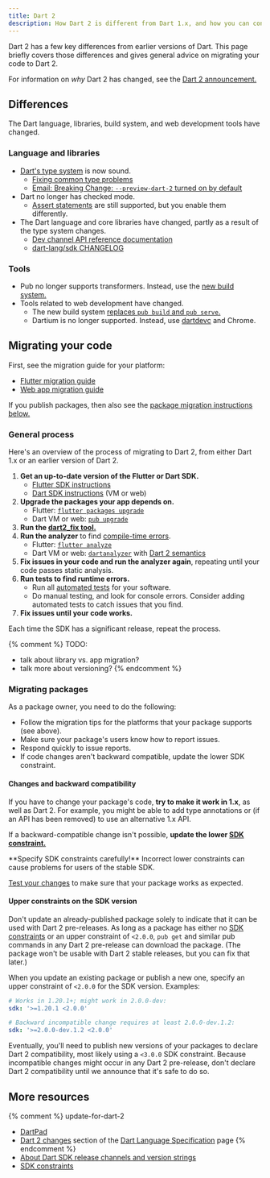 ```yaml
---
title: Dart 2
description: How Dart 2 is different from Dart 1.x, and how you can convert your code to work with Dart 2.
---
```


Dart 2 has a few key differences from earlier versions of Dart.
This page briefly covers those differences and
gives general advice on migrating your code to Dart 2.

For information on _why_ Dart 2 has changed, see the
[Dart 2 announcement.][Dart 2 announcement]


## Differences

The Dart language, libraries, build system, and web development tools have changed.

### Language and libraries

* [Dart's type system][sound Dart] is now sound.
  * [Fixing common type problems][Fixing Common Type Problems]
  * [Email: Breaking Change: `--preview-dart-2` turned on by default][Leaf's email]
* Dart no longer has checked mode.
  * [Assert statements][] are still supported, but you enable them differently.
* The Dart language and core libraries have changed,
  partly as a result of the type system changes.
  * [Dev channel API reference documentation][apiref]
  * [dart-lang/sdk CHANGELOG][]

### Tools

* Pub no longer supports transformers.
  Instead, use the [new build system.][build system]
* Tools related to web development have changed.
  * The new build system [replaces `pub build` and `pub serve`.][build_runner web]
  * Dartium is no longer supported. Instead, use [dartdevc][] and Chrome.


<a id="migration"></a>
## Migrating your code

First, see the migration guide for your platform:

* [Flutter migration guide][Flutter migration instructions]
* [Web app migration guide][webdev dart2]

If you publish packages, then also see the
[package migration instructions below.](#migrating-packages)


### General process

Here's an overview of the process of migrating to Dart 2,
from either Dart 1.x or an earlier version of Dart 2.

1. **Get an up-to-date version of the Flutter or Dart SDK.**
   * [Flutter SDK instructions][Flutter SDK install]
   * [Dart SDK instructions][Dart SDK install] (VM or web)
2. **Upgrade the packages your app depends on.**
   * Flutter: [`flutter packages upgrade`][flutter package upgrade]
   * Dart VM or web: [`pub upgrade`][pub upgrade]
3. **Run the [dart2_fix tool.][dart2_fix]**
4. **Run the analyzer** to find [compile-time errors][Fixing Common Type Problems].
   * Flutter: [`flutter analyze`][Flutter analyzer]
   * Dart VM or web: [`dartanalyzer`][dartanalyzer] with
     [Dart 2 semantics][enable strong mode]
5. **Fix issues in your code and run the analyzer again**,
   repeating until your code passes static analysis.
6. **Run tests to find runtime errors.**
   * Run all [automated tests] for your software.
   * Do manual testing, and look for console errors.
   Consider adding automated tests to catch issues that you find.
7. **Fix issues until your code works.**

Each time the SDK has a significant release, repeat the process.

{% comment %}
TODO:
- talk about library vs. app migration?
- talk more about versioning?
{% endcomment %}

### Migrating packages

As a package owner, you need to do the following:

* Follow the migration tips for the platforms that your package supports
  (see above).
* Make sure your package's users know how to report issues.
* Respond quickly to issue reports.
* If code changes aren't backward compatible,
  update the lower SDK constraint.


#### Changes and backward compatibility

If you have to change your package's code,
**try to make it work in 1.x**, as well as Dart 2.
For example, you might be able to add type annotations
or (if an API has been removed) to use an alternative 1.x API.

If a backward-compatible change isn't possible,
**update the lower [SDK constraint.][SDK constraints]**

<aside class="alert alert-warning" markdown="1">
  **Specify SDK constraints carefully!**
  Incorrect lower constraints can cause problems for users of the stable SDK.
</aside>

[Test your changes][testing] to make sure that your package works as expected.


#### Upper constraints on the SDK version

Don't update an already-published package
solely to indicate that it can be used with Dart 2 pre-releases.
As long as a package has either no [SDK constraints][]
or an upper constraint of `<2.0.0`,
`pub get` and similar pub commands in any Dart 2 pre-release
can download the package.
(The package won't be usable with Dart 2 stable releases,
but you can fix that later.)

When you update an existing package or publish a new one,
specify an upper constraint of `<2.0.0` for the SDK version. Examples:

```yaml
# Works in 1.20.1+; might work in 2.0.0-dev:
sdk: '>=1.20.1 <2.0.0'

# Backward incompatible change requires at least 2.0.0-dev.1.2:
sdk: '>=2.0.0-dev.1.2 <2.0.0'
```

Eventually, you'll need to publish new versions of your packages to
declare Dart 2 compatibility, most likely using a `<3.0.0` SDK constraint.
Because incompatible changes might occur in any Dart 2 pre-release,
don't declare Dart 2 compatibility until we announce that it's safe to do so.


## More resources

{% comment %} update-for-dart-2
  * [DartPad][]
  * [Dart 2 changes][] section of the [Dart Language Specification][] page
{% endcomment %}
* [About Dart SDK release channels and version strings][pre-release]
* [SDK constraints][]

[dartdevc]: {{site.dev-webdev}}/tools/dartdevc
[build system]: https://github.com/dart-lang/build/tree/master/docs
[automated tests]: /guides/testing
[customize static analysis]: /guides/language/analysis-options
[Flutter analyzer]: https://flutter.io/debugging/#the-dart-analyzer
[dartanalyzer]: https://github.com/dart-lang/sdk/tree/master/pkg/analyzer_cli#dartanalyzer
[flutter package upgrade]: https://flutter.io/using-packages/#updating-package-dependencies
[pub upgrade]: /tools/pub/get-started#upgrading-a-dependency
[dart2_fix]: https://github.com/dart-lang/dart2_fix
[angular-examples repos]: https://github.com/angular-examples
[apiref]: {{site.dart_api}}/dev
[assert statements]: /guides/language/language-tour#assert
[build_runner web]: {{site.dev-webdev}}/tools/build_runner
[creating library packages]: /guides/libraries/create-library-packages
[Dart 2 changes]: /guides/language/spec#dart-2-changes
[Dart 2 announcement]: https://medium.com/dartlang/announcing-dart-2-80ba01f43b6
[Dart Language Specification]: /guides/language/spec
[dart-lang/sdk CHANGELOG]: https://github.com/dart-lang/sdk/blob/master/CHANGELOG.md#200
[Dartium news]: http://news.dartlang.org/2017/06/a-stronger-dart-for-everyone.html
[DartPad]: {{site.custom.dartpad.direct-link}}
[enable strong mode]: /guides/language/analysis-options#enabling-dart-2-semantics
[Fixing Common Type Problems]: /guides/language/sound-problems
[Flutter migration instructions]: https://github.com/flutter/flutter/wiki/Dart-2-Migration
[Flutter SDK install]: https://flutter.io/upgrading/
[Dart SDK install]: /tools/sdk#install
[Leaf's email]: https://groups.google.com/d/msg/flutter-dev/H8dDhWg_c8I/_Ql78q_6AgAJ
[newsletters]: https://github.com/dart-lang/sdk/tree/master/docs/newsletter#dart-language-and-library-newsletters
[pre-release]: /tools/sdk#about-release-channels-and-version-strings
[SDK constraints]: /tools/pub/pubspec#sdk-constraints
[sound Dart]: /guides/language/sound-dart
[testing]: /guides/testing
[webdev dart2]: {{site.dev-webdev}}/dart-2
